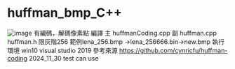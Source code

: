 # huffman_bmp_C++
![image](https://github.com/user-attachments/assets/f5335fef-6385-44f1-b6f1-e303e65e8881)
有編碼，解碼像素點
編譯 主 huffmanCoding.cpp 副 huffman.cpp huffman.h
限灰階256  範例lena_256.bmp ->lena_256666.bin->new.bmp
執行環境 win10  visual studio 2019
參考來源 https://github.com/cynricfu/huffman-coding
2024_11_30 test can use
